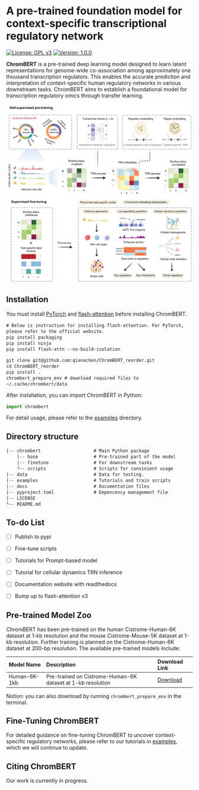 # A pre-trained foundation model for context-specific transcriptional regulatory network 

[![License: GPL v3](https://img.shields.io/badge/License-GPLv3-blue.svg)](https://www.gnu.org/licenses/gpl-3.0)
[![Version: 1.0.0](https://img.shields.io/badge/Version-1.0.0-brightgreen.svg)](https://www.gnu.org/licenses/gpl-3.0)

**ChromBERT** is a pre-trained deep learning model designed to learn latent representations for genome-wide co-association among approximately one thousand transcription regulators. This enables the accurate prediction and interpretation of context-specific human regulatory networks in various downstream tasks. ChromBERT aims to establish a foundational model for transcription regulatory omics through transfer learning.

![ChromBERT Framework](docs/_static/ChromBERT_framework.png "Framework")


## Installation
You must install [PyTorch](https://pytorch.org/get-started/locally/) and [flash-attention](https://github.com/Dao-AILab/flash-attention) before installing ChromBERT. 
```shell
# Below is instruction for installing flash-attention. For PyTorch, please refer to the official website.
pip install packaging
pip install ninja
pip install flash-attn --no-build-isolation
```
<!-- ChromBERT is being developed into a Python package and will be released soon. -->
```shell
git clone git@github.com:qianachen/ChromBERT_reorder.git
cd ChromBERT_reorder
pip install .
chrombert_prepare_env # download required files to ~/.cache/chrombert/data
```

After installation, you can import ChromBERT in Python:
```python
import chrombert
```
For detail usage, please refer to the [examples](examples) directory.


## Directory structure
```
|-- chrombert                    # Main Python package
    |-- base                     # Pre-trained part of the model
    |-- finetune                 # For downstream tasks
    └-- scripts                  # Scripts for convinient usage 
|-- data                         # Data for testing.
|-- examples                     # Tutorials and train scripts
|-- docs                         # Documentation files
|-- pyproject.toml               # Depencency management file
|-- LICENSE
└-- README.md
```

## To-do List
- [ ] Publish to pypi
- [ ] Fine-tune scripts 
- [ ] Tutorials for Prompt-based model 
- [ ] Tutorial for cellular dynamics TRN inference
- [ ] Documentation website with readthedocs 
- [ ] Bump up to flash-attention v3


## Pre-trained Model Zoo

ChromBERT has been pre-trained on the human Cistrome-Human-6K dataset at 1-kb resolution and the mouse Cistrome-Mouse-5K dataset at 1-kb resolution. Further training is planned on the Cistrome-Human-6K dataset at 200-bp resolution. The available pre-trained models include:

| Model Name                | Description                                              | Download Link                                                                                     |
| :------------------------ | :------------------------------------------------------- | :------------------------------------------------------------------------------------------------ |
| Human-6K-1kb | Pre-trained on Cistrome-Human-6K dataset at 1-kb resolution | [Download](https://huggingface.co/datasets/TongjiZhanglab/chrombert) |

Notion: you can also download by running `chrombert_prepare_env` in the terminal.

## Fine-Tuning ChromBERT

For detailed guidance on fine-tuning ChromBERT to uncover context-specific regulatory networks, please refer to our tutorials in [examples](examples), which we will continue to update.

## Citing ChromBERT

Our work is currently in progress.